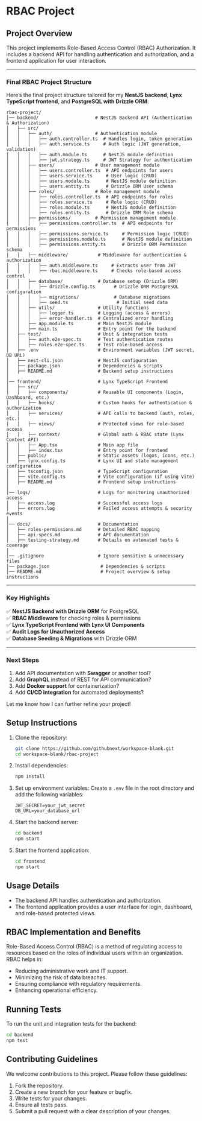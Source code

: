# RBAC Project

## Project Overview

This project implements Role-Based Access Control (RBAC) Authorization. It includes a backend API for handling authentication and authorization, and a frontend application for user interaction.

---

### **Final RBAC Project Structure**

Here’s the final project structure tailored for my **NestJS backend**, **Lynx TypeScript frontend**, and **PostgreSQL with Drizzle ORM**:

```
rbac-project/
│── backend/                     # NestJS Backend API (Authentication & Authorization)
│   ├── src/
│   │   ├── auth/                # Authentication module
│   │   │   ├── auth.controller.ts  # Handles login, token generation
│   │   │   ├── auth.service.ts     # Auth logic (JWT generation, validation)
│   │   │   ├── auth.module.ts      # NestJS module definition
│   │   │   ├── jwt.strategy.ts     # JWT Strategy for authentication
│   │   ├── users/               # User management module
│   │   │   ├── users.controller.ts  # API endpoints for users
│   │   │   ├── users.service.ts     # User logic (CRUD)
│   │   │   ├── users.module.ts      # NestJS module definition
│   │   │   ├── users.entity.ts      # Drizzle ORM User schema
│   │   ├── roles/               # Role management module
│   │   │   ├── roles.controller.ts  # API endpoints for roles
│   │   │   ├── roles.service.ts     # Role logic (CRUD)
│   │   │   ├── roles.module.ts      # NestJS module definition
│   │   │   ├── roles.entity.ts      # Drizzle ORM Role schema
│   │   ├── permissions/         # Permission management module
│   │   │   ├── permissions.controller.ts  # API endpoints for permissions
│   │   │   ├── permissions.service.ts     # Permission logic (CRUD)
│   │   │   ├── permissions.module.ts      # NestJS module definition
│   │   │   ├── permissions.entity.ts      # Drizzle ORM Permission schema
│   │   ├── middleware/           # Middleware for authentication & authorization
│   │   │   ├── auth.middleware.ts     # Extracts user from JWT
│   │   │   ├── rbac.middleware.ts     # Checks role-based access control
│   │   ├── database/             # Database setup (Drizzle ORM)
│   │   │   ├── drizzle.config.ts       # Drizzle ORM PostgreSQL configuration
│   │   │   ├── migrations/             # Database migrations
│   │   │   ├── seed.ts                  # Initial seed data
│   │   ├── utils/                # Utility functions
│   │   │   ├── logger.ts         # Logging (access & errors)
│   │   │   ├── error-handler.ts  # Centralized error handling
│   │   ├── app.module.ts         # Main NestJS module
│   │   ├── main.ts               # Entry point for the backend
│   ├── test/                     # Unit & integration tests
│   │   ├── auth.e2e-spec.ts      # Test authentication routes
│   │   ├── roles.e2e-spec.ts     # Test role-based access
│   ├── .env                      # Environment variables (JWT secret, DB URL)
│   ├── nest-cli.json             # NestJS configuration
│   ├── package.json              # Dependencies & scripts
│   ├── README.md                 # Backend setup instructions
│
│── frontend/                     # Lynx TypeScript Frontend
│   ├── src/
│   │   ├── components/           # Reusable UI components (Login, Dashboard, etc.)
│   │   ├── hooks/                # Custom hooks for authentication & authorization
│   │   ├── services/             # API calls to backend (auth, roles, etc.)
│   │   ├── views/                # Protected views for role-based access
│   │   ├── context/              # Global auth & RBAC state (Lynx Context API)
│   │   ├── App.tsx               # Main app file
│   │   ├── index.tsx             # Entry point for frontend
│   ├── public/                   # Static assets (logos, icons, etc.)
│   ├── lynx.config.ts            # Lynx UI and state management configuration
│   ├── tsconfig.json             # TypeScript configuration
│   ├── vite.config.ts            # Vite configuration (if using Vite)
│   ├── README.md                 # Frontend setup instructions
│
│── logs/                         # Logs for monitoring unauthorized access
│   ├── access.log                # Successful access logs
│   ├── errors.log                # Failed access attempts & security events
│
│── docs/                         # Documentation
│   ├── roles-permissions.md      # Detailed RBAC mapping
│   ├── api-specs.md              # API documentation
│   ├── testing-strategy.md       # Details on automated tests & coverage
│
│── .gitignore                    # Ignore sensitive & unnecessary files
│── package.json                   # Dependencies & scripts
│── README.md                      # Project overview & setup instructions
```

---

### **Key Highlights**
✅ **NestJS Backend with Drizzle ORM** for PostgreSQL  
✅ **RBAC Middleware** for checking roles & permissions  
✅ **Lynx TypeScript Frontend with Lynx UI Components**  
✅ **Audit Logs for Unauthorized Access**  
✅ **Database Seeding & Migrations** with Drizzle ORM  

---

### **Next Steps**
1. Add API documentation with **Swagger** or another tool?  
2. Add **GraphQL** instead of REST for API communication?  
3. Add **Docker support** for containerization?  
4. Add **CI/CD integration** for automated deployments?  

Let me know how I can further refine your project!

## Setup Instructions

1. Clone the repository:
   ```bash
   git clone https://github.com/githubnext/workspace-blank.git
   cd workspace-blank/rbac-project
   ```

2. Install dependencies:
   ```bash
   npm install
   ```

3. Set up environment variables:
   Create a `.env` file in the root directory and add the following variables:
   ```
   JWT_SECRET=your_jwt_secret
   DB_URL=your_database_url
   ```

4. Start the backend server:
   ```bash
   cd backend
   npm start
   ```

5. Start the frontend application:
   ```bash
   cd frontend
   npm start
   ```

## Usage Details

- The backend API handles authentication and authorization.
- The frontend application provides a user interface for login, dashboard, and role-based protected views.

## RBAC Implementation and Benefits

Role-Based Access Control (RBAC) is a method of regulating access to resources based on the roles of individual users within an organization. RBAC helps in:

- Reducing administrative work and IT support.
- Minimizing the risk of data breaches.
- Ensuring compliance with regulatory requirements.
- Enhancing operational efficiency.

## Running Tests

To run the unit and integration tests for the backend:

```bash
cd backend
npm test
```

## Contributing Guidelines

We welcome contributions to this project. Please follow these guidelines:

1. Fork the repository.
2. Create a new branch for your feature or bugfix.
3. Write tests for your changes.
4. Ensure all tests pass.
5. Submit a pull request with a clear description of your changes.
